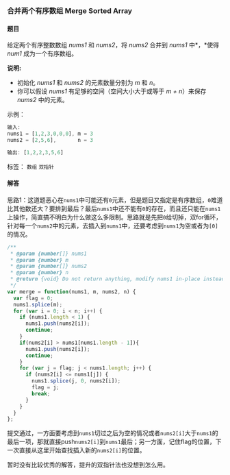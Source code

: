 ### 合并两个有序数组 Merge Sorted Array

#### 题目

给定两个有序整数数组 *nums1* 和 *nums2*，将 *nums2* 合并到 *nums1* 中*，*使得 *num1* 成为一个有序数组。

**说明:**

- 初始化 *nums1* 和 *nums2* 的元素数量分别为 *m* 和 *n*。
- 你可以假设 *nums1* 有足够的空间（空间大小大于或等于 *m + n*）来保存 *nums2* 中的元素。

示例：

```javascript
输入:
nums1 = [1,2,3,0,0,0], m = 3
nums2 = [2,5,6],       n = 3

输出: [1,2,2,3,5,6]
```

标签： `数组` `双指针`

#### 解答

思路1：这道题恶心在`nums1`中可能还有`0`元素，但是题目又指定是有序数组，`0`难道比其他数还大？要排到最后？最后`nums1`中还不能有`0`的存在，而且还只能在`nums1`上操作，简直搞不明白为什么做这么多限制。思路就是先把`0`给切掉，双for循环，针对每一个`nums2`中的元素，去插入到`nums1`中，还要考虑到`nums1`为空或者为`[0]`的情况。

```javascript
/**
 * @param {number[]} nums1
 * @param {number} m
 * @param {number[]} nums2
 * @param {number} n
 * @return {void} Do not return anything, modify nums1 in-place instead.
 */
var merge = function(nums1, m, nums2, n) {
  var flag = 0;
  nums1.splice(m);
  for (var i = 0; i < n; i++) {
    if (nums1.length < 1) {
      nums1.push(nums2[i]);
      continue;
    }
    if(nums2[i] > nums1[nums1.length - 1]){
      nums1.push(nums2[i]);
      continue;
    }
    for (var j = flag; j < nums1.length; j++) {
      if (nums2[i] <= nums1[j]) {
        nums1.splice(j, 0, nums2[i]);
        flag = j;
        break;
      }
    }
  }
};
```

提交通过，一方面要考虑到`nums1`切过之后为空的情况或者`nums2[i]`大于`nums1`的最后一项，那就直接push`nums2[i]`到`nums1`最后；另一方面，记住flag的位置，下一次直接从这里开始查找插入新的`nums2[i]`的位置。

暂时没有比较优秀的解答，提升的双指针法也没想到怎么用。







































